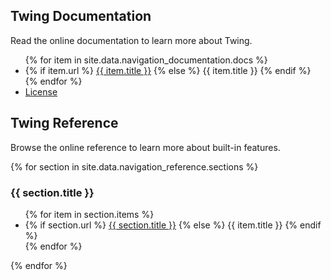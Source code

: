 ## Twing Documentation

Read the online documentation to learn more about Twing.

<ul>
    {% for item in site.data.navigation_documentation.docs %}
        <li>
        {% if item.url %}
            <a href="{{ site.baseurl }}/{{ item.url }}" alt="{{ item.title }}">{{ item.title }}</a>
        {% else %}
            <span>{{ item.title }}</span>
        {% endif %}
        </li>
   {% endfor %}
   <li><a href="{{ site.github.repository_url }}/blob/master/LICENSE">License</a></li>
</ul>

## Twing Reference

Browse the online reference to learn more about built-in features.

<div>
    {% for section in site.data.navigation_reference.sections %}
    <h3>{{ section.title }}</h3>
    <ul>
        {% for item in section.items %}
            <li>
            {% if section.url %}
                <a href="{{ site.baseurl }}/{{ item.url }}" alt="{{ item.title }}">{{ section.title }}</a>
            {% else %}
                <span>{{ item.title }}</span>
            {% endif %}
            </li>
        {% endfor %}
    </ul>
    {% endfor %}
</div>
